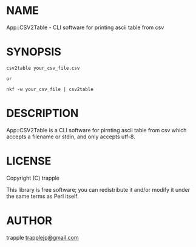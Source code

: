 # NAME

App::CSV2Table - CLI software for printing ascii table from csv 

# SYNOPSIS

    csv2table your_csv_file.csv

    or

    nkf -w your_csv_file | csv2table

# DESCRIPTION

App::CSV2Table is a CLI software for pirnting ascii table from csv
which accepts a filename or stdin, and only accepts utf-8.

# LICENSE

Copyright (C) trapple

This library is free software; you can redistribute it and/or modify
it under the same terms as Perl itself.

# AUTHOR

trapple <trapplejp@gmail.com>
